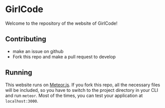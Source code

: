 # GirlCode
Welcome to the repository of the website of GirlCode!

## Contributing
- make an issue on github
- Fork this repo and make a pull request to develop

## Running
This website runs on [Meteor.js](http://meteor.com). If you fork this repo, all the necessary files will be included, so you have to switch to the project directory in your CLI and run `meteor`. Most of the times, you can test your application at `localhost:3000`.
